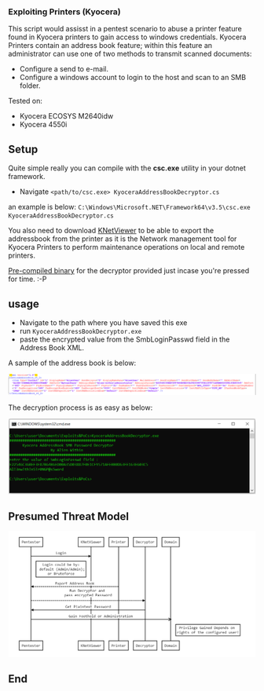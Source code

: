 ### Exploiting Printers (Kyocera)
This script would assisst in a pentest scenario to abuse a printer feature found in Kyocera printers to gain access to windows credentials. 
Kyocera Printers contain an address book feature; within this feature an administrator can use one of two methods to transmit scanned documents: 
- Configure a send to e-mail.
- Configure a windows account to login to the host and scan to an SMB folder.

Tested on: 
- Kyocera ECOSYS M2640idw
- Kyocera 4550i

## Setup 
Quite simple really you can compile with the **csc.exe** utility in your dotnet framework. 
- Navigate 
`<path/to/csc.exe> KyoceraAddressBookDecryptor.cs`

an example is below: 
`C:\Windows\Microsoft.NET\Framework64\v3.5\csc.exe KyoceraAddressBookDecryptor.cs`

You also need to download [KNetViewer](https://www.kyoceradocumentsolutions.eu/en/products/software/kyocera-net-viewer.html) to be able to export the addressbook from the printer as it is the Network management tool for Kyocera Printers to perform maintenance operations on local and remote printers. 

[Pre-compiled binary](https://github.com/alienwithin/Scripts-Sploits/blob/master/kyocera/KyoceraAddressBookDecryptor.exe?raw=true) for the decryptor provided just incase you're pressed for time. :-P

## usage
- Navigate to the path where you have saved this exe
- run `KyoceraAddressBookDecryptor.exe` 
- paste the encrypted value from the SmbLoginPasswd field in the Address Book XML. 

A sample of the address book is below: 

![Address Book Sample](https://raw.githubusercontent.com/alienwithin/Scripts-Sploits/master/kyocera/printer_xml_address_book.PNG)

The decryption process is as easy as below:

![Using The Decryptor](https://raw.githubusercontent.com/alienwithin/Scripts-Sploits/master/kyocera/usage_sample.PNG)

## Presumed Threat Model
                    
![Sample Threat Model](https://raw.githubusercontent.com/alienwithin/Scripts-Sploits/master/kyocera/workflow.PNG)

## End

